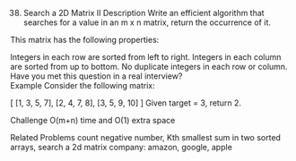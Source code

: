 38. Search a 2D Matrix II
Description
Write an efficient algorithm that searches for a value in an m x n matrix, return the occurrence of it.

This matrix has the following properties:

Integers in each row are sorted from left to right.
Integers in each column are sorted from up to bottom.
No duplicate integers in each row or column.
Have you met this question in a real interview?  
Example
Consider the following matrix:

[
  [1, 3, 5, 7],
  [2, 4, 7, 8],
  [3, 5, 9, 10]
]
Given target = 3, return 2.

Challenge
O(m+n) time and O(1) extra space

Related Problems
count negative number, Kth smallest sum in two sorted arrays, 
search a 2d matrix
company: amazon, google, apple
